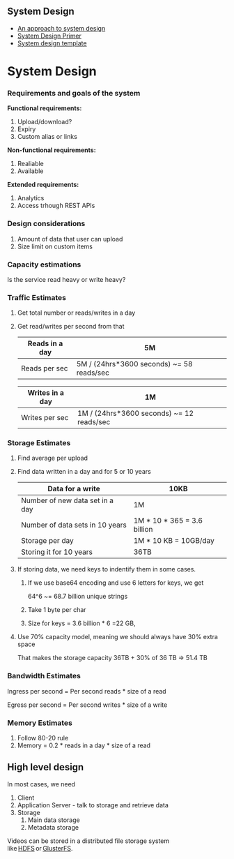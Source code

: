 
## System Design
- [An approach to system design](https://www.teamblind.com/post/My-Approach-to-System-Design-V4SJARdx)
- [System Design Primer](https://github.com/donnemartin/system-design-primer)
- [System design template](https://leetcode.com/discuss/career/229177/My-System-Design-Template)


# System Design

### Requirements and goals of the system

**Functional requirements:**

1. Upload/download?
2. Expiry
3. Custom alias or links

**Non-functional requirements:**

1. Realiable
2. Available

**Extended requirements:**

1. Analytics
2. Access trhough REST APIs

### Design considerations

1. Amount of data that user can upload
2. Size limit on custom items

### Capacity estimations

Is the service read heavy or write heavy?

### **Traffic Estimates**

1. Get total number or reads/writes in a day
2. Get read/writes per second from that


    | Reads in a day | 5M |
    | --- | --- |
    | Reads per sec | 5M / (24hrs*3600 seconds) ~= 58 reads/sec |
    
    | Writes in a day | 1M |
    | --- | --- |
    | Writes per sec | 1M / (24hrs*3600 seconds) ~= 12 reads/sec |

### **Storage Estimates**

1. Find average per upload
2. Find data written in a day and for 5 or 10 years


    | Data for a write | 10KB |
    | --- | --- |
    | Number of new data set in a day | 1M |
    | Number of data sets in 10 years | 1M * 10 * 365 = 3.6 billion |
    | Storage per day | 1M * 10 KB = 10GB/day |
    | Storing it for 10 years | 36TB |
3. If storing data, we need keys to indentify them in some cases.
    1. If we use base64 encoding and use 6 letters for keys, we get

       64^6 ~= 68.7 billion unique strings

    2. Take 1 byte per char
    3. Size for keys = 3.6 billion * 6 =22 GB,
4. Use 70% capacity model, meaning we should always have 30% extra space

   That makes the storage capacity 36TB + 30% of 36 TB => 51.4 TB


### **Bandwidth Estimates**

Ingress per second = Per second reads * size of a read

Egress per second = Per second writes * size of a write

### **Memory Estimates**

1. Follow 80-20 rule
2. Memory = 0.2 * reads in a day * size of a read

## High level design

In most cases, we need

1. Client
2. Application Server - talk to storage and retrieve data
3. Storage
    1. Main data storage
    2. Metadata storage

Videos can be stored in a distributed file storage system like [HDFS](https://en.wikipedia.org/wiki/Apache_Hadoop#HDFS) or [GlusterFS](https://en.wikipedia.org/wiki/GlusterFS).